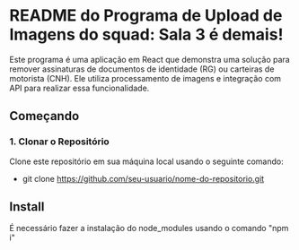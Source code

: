 # README do Programa de Upload de Imagens do squad: Sala 3 é demais!

Este programa é uma aplicação em React que demonstra uma solução para remover assinaturas de documentos de identidade (RG) ou carteiras de motorista (CNH). Ele utiliza processamento de imagens e integração com API para realizar essa funcionalidade.

## Começando

### 1. Clonar o Repositório

Clone este repositório em sua máquina local usando o seguinte comando:

- git clone https://github.com/seu-usuario/nome-do-repositorio.git

## Install

É necessário fazer a instalação do node_modules usando o comando "npm i"


